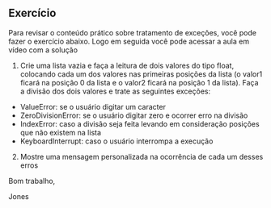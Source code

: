 ## Exercício

Para revisar o conteúdo prático sobre tratamento de exceções, você pode fazer o exercício abaixo. Logo em seguida você pode acessar a aula em vídeo com a solução

1. Crie uma lista vazia e faça a leitura de dois valores do tipo float, colocando cada um dos valores nas primeiras posições da lista (o valor1 ficará na posição 0 da lista e o valor2 ficará na posição 1 da lista). Faça a divisão dos dois valores e trate as seguintes exceções:
- ValueError: se o usuário digitar um caracter
- ZeroDivisionError: se o usuário digitar zero e ocorrer erro na divisão
- IndexError: caso a divisão seja feita levando em consideração posições que não existem na lista
- KeyboardInterrupt: caso o usuário interrompa a execução



2. Mostre uma mensagem personalizada na ocorrência de cada um desses erros

Bom trabalho,

Jones
